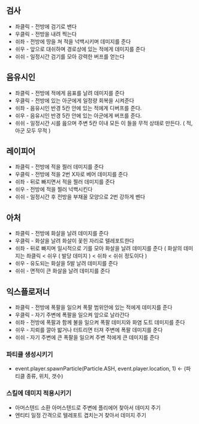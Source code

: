## 검사

- 좌클릭 - 전방에 검기로 밴다
- 우클릭 - 전방을 내려 찍는다  
- 쉬좌 - 전방에 땅을 쳐 적을 넉백시키며 데미지를 준다
- 쉬우 - 앞으로 대쉬하며 경로상에 있는 적에게 데미지를 준다
- 쉬쉬 - 일정시간 검기를 모아 강력한 버프를 얻는다


## 음유시인

- 좌클릭 - 전방에 적에게 음표를 날려 데미지를 준다
- 우클릭 - 전방에 있는 아군에게 일정량 회복을 시켜준다
- 쉬좌 - 음유시인 반경 5칸 안에 있는 적에게 디버프를 준다.
- 쉬우 - 음유시인 반경 5칸 안에 있는 아군에게 버프를 준다.
- 쉬쉬 - 일정시간 시를 읊으며 주변 5칸 이내 모든 이 들을 무적 상태로 만든다. ( 적, 아군 모두 무적 )


## 레이피어

- 좌클릭 - 전방에 적을 찔러 데미지를 준다
- 우클릭 - 전방에 적을 2번 X자로 베어 데미지를 준다
- 쉬좌 - 뒤로 빠지면서 적을 찔러 데미지를 준다
- 쉬우 - 전방에 적을 찔러 넉백시킨다
- 쉬쉬 - 일정시간 후 전방을 부채꼴 모양으로 2번 강하게 벤다


## 아처

- 좌클릭 - 전방에 화살을 날려 데미지를 준다
- 우클릭 - 화살을 날려 화살이 꽃힌 자리로 텔레포트한다
- 쉬좌 - 뒤로 빠지며 일시적으로 기를 모아 화살을 날려 데미지를 준다 ( 화살의 데미지는 좌클릭 < 쉬우 ( 발당 데미지 ) < 쉬좌 < 쉬쉬 정도이다 )
- 쉬우 - 유도되는 화살을 5발 날려 데미지를 준다
- 쉬쉬 - 면적이 큰 화살을 날려 데미지를 준다


## 익스플로저너

- 좌클릭 - 전방에 폭팔을 일으켜 폭팔 범위안에 있는 적에게 데미지를 준다
- 우클릭 - 자기 주변에 폭팔을 일으켜 앞으로 날라간다
- 쉬좌 - 전방에 폭팔과 함께 불을 일으켜 폭팔 데미지와 화염 도트 데미지를 준다
- 쉬우 - 지뢰를 깔아 밟거나 터트리면 터져 주변에 폭팔 데미지를 준다
- 쉬쉬 - 자기 주변에 큰 폭팔을 일으켜 주변 적에게 큰 데미지를 준다

### 파티클 생성시키기
- event.player.spawnParticle(Particle.ASH, event.player.location, 1) <- (파티클 종류, 위치, 갯수)

### 스킬에 데미지 적용시키기
- 아머스텐드 소환 아머스텐드로 주변에 플리에어 찾아서 데미지 주기
- 엔티티 일정 간격으로 텔레포트 겹치는거 찾아서 데미지 주기
